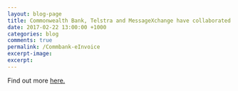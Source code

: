 ```yaml
---
layout: blog-page
title: Commonwealth Bank, Telstra and MessageXchange have collaborated to perform Australia’s first end-to-end electronic invoicing experiment with leadership from the Digital Business Council."
date: 2017-02-22 13:00:00 +1000
categories: blog
comments: true
permalink: /Commbank-eInvoice
excerpt-image:
excerpt:
---
```


Find out more [here.](https://www.commbank.com.au/guidance/newsroom/australian-businesses-could-be-saving-7-to-10-billion-with-e-invoicing-201702.html)
